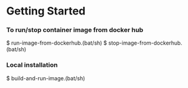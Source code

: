 # Getting Started

### To run/stop container image from docker hub
$ run-image-from-dockerhub.(bat/sh)
$ stop-image-from-dockerhub.(bat/sh)

### Local installation
$ build-and-run-image.(bat/sh)
